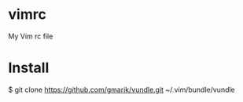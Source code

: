vimrc
=====

My Vim rc file


Install
======
$ git clone https://github.com/gmarik/vundle.git ~/.vim/bundle/vundle

